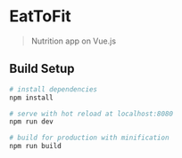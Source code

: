 # EatToFit

> Nutrition app on Vue.js

## Build Setup

``` bash
# install dependencies
npm install

# serve with hot reload at localhost:8080
npm run dev

# build for production with minification
npm run build
```
